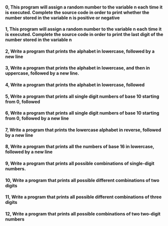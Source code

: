 #### 0, This program will assign a random number to the variable n each time it is executed. Complete the source code in order to print whether the number stored in the variable n is positive or negative

#### 1, This program will assign a random number to the variable n each time it is executed. Complete the source code in order to print the last digit of the number stored in the variable n

#### 2, Write a program that prints the alphabet in lowercase, followed by a new line

#### 3, Write a program that prints the alphabet in lowercase, and then in uppercase, followed by a new line.

#### 4, Write a program that prints the alphabet in lowercase, followed

#### 5, Write a program that prints all single digit numbers of base 10 starting from 0, followed

#### 6, Write a program that prints all single digit numbers of base 10 starting from 0, followed by a new line

#### 7, Write a program that prints the lowercase alphabet in reverse, followed by a new line

#### 8, Write a program that prints all the numbers of base 16 in lowercase, followed by a new line

#### 9, Write a program that prints all possible combinations of single-digit numbers.

#### 10, Write a program that prints all possible different combinations of two digits

#### 11, Write a program that prints all possible different combinations of three digits

#### 12, Write a program that prints all possible combinations of two two-digit numbers

